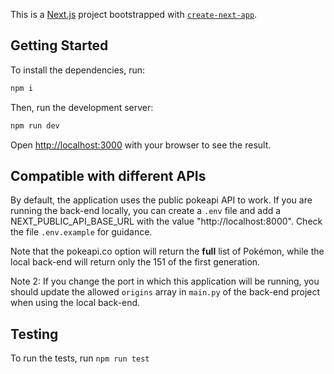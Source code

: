 This is a [Next.js](https://nextjs.org) project bootstrapped with [`create-next-app`](https://nextjs.org/docs/app/api-reference/cli/create-next-app).

## Getting Started

To install the dependencies, run:

```bash
npm i
```

Then, run the development server:

```bash
npm run dev
```

Open [http://localhost:3000](http://localhost:3000) with your browser to see the result.

## Compatible with different APIs

By default, the application uses the public pokeapi API to work. If you are running the back-end locally, you can create a `.env` file and add a NEXT_PUBLIC_API_BASE_URL with the value "http://localhost:8000". Check the file `.env.example` for guidance.

Note that the pokeapi.co option will return the **full** list of Pokémon, while the local back-end will return only the 151 of the first generation.

Note 2: If you change the port in which this application will be running, you should update the allowed `origins` array in `main.py` of the back-end project when using the local back-end.

## Testing

To run the tests, run `npm run test`
